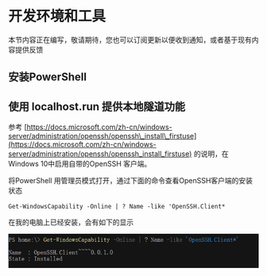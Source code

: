 # 开发环境和工具

本节内容正在编写，敬请期待，您也可以订阅更新以便收到通知，或者基于现有内容提供反馈





## 安装PowerShell



## 使用 localhost.run 提供本地隧道功能



参考 [https://docs.microsoft.com/zh-cn/windows-server/administration/openssh/openssh\_install\_firstuse](https://docs.microsoft.com/zh-cn/windows-server/administration/openssh/openssh_install_firstuse) 的说明，在Windows 10中启用自带的OpenSSH 客户端。

将PowerShell 用管理员模式打开，通过下面的命令查看OpenSSH客户端的安装状态

```text
Get-WindowsCapability -Online | ? Name -like 'OpenSSH.Client*
```

在我的电脑上已经安装，会有如下的显示

![](../.gitbook/assets/tu-pian-%20%28267%29.png)





